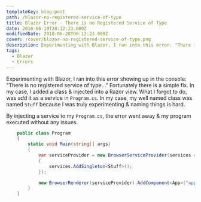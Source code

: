 ```yaml
---
templateKey: blog-post
path: /blazor-no-registered-service-of-type
title: Blazor Error - There is no Registered Service of Type
date: 2018-06-10T20:12:23.000Z
modifiedDate: 2018-06-28T00:12:23.000Z
cover: /cover/blazor-no-registered-service-of-type.png
description: Experimenting with Blazor, I ran into this error. "There is no registered service of type...".
tags:
  - Blazor
  - Errors
---
```


Experimenting with Blazor, I ran into this error showing up in the console: "There is no registered service of type..." Fortunately there is a simple fix. In my case, I added a class & injected into a Razor view. What I forgot to do, was add it as a service in `Program.cs`. In my case, my well named class was named `Stuff` because I was truly experimenting & naming things is hard.

By injecting a service to my `Program.cs`, the error went away & my program executed without any issues.

```csharp
    public class Program
    {
        static void Main(string[] args)
        {
            var serviceProvider = new BrowserServiceProvider(services =>
            {
                services.AddSingleton<Stuff>();
            });

            new BrowserRenderer(serviceProvider).AddComponent<App>("app");
        }
    }
```